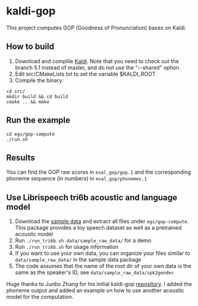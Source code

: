

# kaldi-gop
This project computes GOP (Goodness of Pronunciation) bases on Kaldi.

## How to build
1. Download and complile [Kaldi](http://www.kaldi-asr.org). Note that you need to check out the branch 5.1 instead of master, and do not use the "--shared" option.
1. Edit src/CMakeLists.txt to set the variable $KALDI_ROOT.
1. Compile the binary:
```
cd src/
mkdir build && cd build
cmake .. && make
```
## Run the example
```
cd egs/gop-compute
./run.sh
```

## Results
You can find the GOP raw scores in `eval_gop/gop.1` and the corresponding phoneme sequence (in numbers) in `eval_gop/phonemes.1`

## Use Librispeech tri6b acoustic and language model
1. Download the [sample data](https://drive.google.com/file/d/1XtDkqFQYXr29W0Ai_DPb5AO5RaLxy6nC/view?usp=sharing) and extract all files under `egs/gop-compute`. This package provides a toy speech dataset as well as a pretrained acousitc model
1. Run `./run_tri6b.sh data/sample_raw_data/` for a demo
1. Run `./run_tri6b.sh` for usage information
1. If you want to use your own data, you can organize your files similar to `data/sample_raw_data/` in the sample data package
1. The code assumes that the name of the root dir of your own data is the same as the speaker's ID, see `data/sample_raw_data/spk2gender`

Huge thanks to Junbo Zhang for his initial kaldi-gop [repository](https://github.com/jimbozhang/kaldi-gop). I added the phoneme output and added an example on how to use another acoustic model for the computation.
